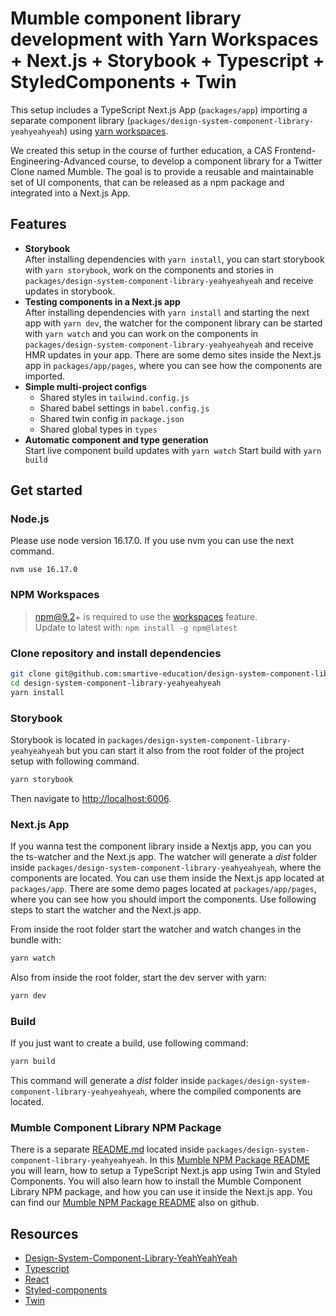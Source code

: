 # Mumble component library development with Yarn Workspaces + Next.js + Storybook + Typescript + StyledComponents + Twin

This setup includes a TypeScript Next.js App (`packages/app`) importing a separate component library (`packages/design-system-component-library-yeahyeahyeah`) using [yarn workspaces](https://classic.yarnpkg.com/en/docs/workspaces/).

We created this setup in the course of further education, a CAS Frontend-Engineering-Advanced course, to develop a component library for a Twitter Clone named Mumble. The goal is to provide a reusable and maintainable set of UI components, that can be released as a npm package and integrated into a Next.js App.

## Features
- **Storybook**<br/>After installing dependencies with `yarn install`, you can start storybook with `yarn storybook`, work on the components and stories in `packages/design-system-component-library-yeahyeahyeah` and receive updates in storybook.
- **Testing components in a Next.js app**<br/>After installing dependencies with `yarn install` and starting the next app with `yarn dev`, the watcher for the component library can be started with `yarn watch` and you can work on the components in `packages/design-system-component-library-yeahyeahyeah` and receive HMR updates in your app. There are some demo sites inside the Next.js app in `packages/app/pages`, where you can see how the components are imported.
- **Simple multi-project configs**
  - Shared styles in `tailwind.config.js`
  - Shared babel settings in `babel.config.js`
  - Shared twin config in `package.json`
  - Shared global types in `types`
- **Automatic component and type generation**<br/>
  Start live component build updates with `yarn watch`
  Start build with `yarn build`

## Get started

### Node.js

Please use node version 16.17.0. If you use nvm you can use the next command.

```shell
nvm use 16.17.0
```

### NPM Workspaces

> npm@9.2+ is required to use the [workspaces](https://docs.npmjs.com/cli/v7/using-npm/workspaces) feature.<br/>Update to latest with: `npm install -g npm@latest`

### Clone repository and install dependencies

```bash
git clone git@github.com:smartive-education/design-system-component-library-yeahyeahyeah.git
cd design-system-component-library-yeahyeahyeah
yarn install
```

### Storybook

Storybook is located in `packages/design-system-component-library-yeahyeahyeah` but you can start it also from the root folder of the project setup with following command.

```bash
yarn storybook
```

Then navigate to [http://localhost:6006](http://localhost:6006/).

### Next.js App

If you wanna test the component library inside a Nextjs app, you can you the ts-watcher and the Next.js app. The watcher will generate a *dist* folder inside `packages/design-system-component-library-yeahyeahyeah`, where the components are located. You can use them inside the Next.js app located at `packages/app`. There are some demo pages located at `packages/app/pages`, where you can see how you should import the components. Use following steps to start the watcher and the Next.js app.

From inside the root folder start the watcher and watch changes in the bundle with:

```bash
yarn watch
```

Also from inside the root folder, start the dev server with yarn:

```bash
yarn dev
```

### Build

If you just want to create a build, use following command:

```bash
yarn build
```

This command will generate a *dist* folder inside `packages/design-system-component-library-yeahyeahyeah`, where the compiled components are located.

### Mumble Component Library NPM Package

There is a separate [README.md](/packages/design-system-component-library-yeahyeahyeah/README.md) located inside `packages/design-system-component-library-yeahyeahyeah`. In this [Mumble NPM Package README](https://github.com/smartive-education/design-system-component-library-yeahyeahyeah/pkgs/npm/design-system-component-library-yeahyeahyeah) you will learn, how to setup a TypeScript Next.js app using Twin and Styled Components. You will also learn how to install the Mumble Component Library NPM package, and how you can use it inside the Next.js app. You can find our [Mumble NPM Package README](https://github.com/smartive-education/design-system-component-library-yeahyeahyeah/pkgs/npm/design-system-component-library-yeahyeahyeah) also on github.

## Resources

- [Design-System-Component-Library-YeahYeahYeah](https://github.com/smartive-education/design-system-component-library-yeahyeahyeah/pkgs/npm/design-system-component-library-yeahyeahyeah)
- [Typescript](https://www.typescriptlang.org/)
- [React](https://reactjs.org/)
- [Styled-components](https://styled-components.com/)
- [Twin](https://github.com/ben-rogerson/twin.macro)
